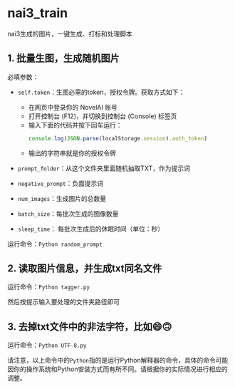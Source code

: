 # nai3_train

nai3生成的图片，一键生成、打标和处理脚本

## 1. 批量生图，生成随机图片

必填参数：
- `self.token`：生图必需的token，授权令牌。获取方式如下：
  - 在网页中登录你的 NovelAI 账号
  - 打开控制台 (F12)，并切换到控制台 (Console) 标签页
  - 输入下面的代码并按下回车运行：
    ```javascript
    console.log(JSON.parse(localStorage.session).auth_token)
    ```
  - 输出的字符串就是你的授权令牌

- `prompt_folder`：从这个文件夹里面随机抽取TXT，作为提示词
- `negative_prompt`：负面提示词
- `num_images`：生成图片的总数量
- `batch_size`：每批次生成的图像数量
- `sleep_time`： 每批次生成后的休眠时间（单位：秒）

运行命令：`Python random_prompt`

## 2. 读取图片信息，并生成txt同名文件

运行命令：`Python tagger.py`

然后按提示输入要处理的文件夹路径即可

## 3. 去掉txt文件中的非法字符，比如😄🙃

运行命令：`Python UTF-8.py`

请注意，以上命令中的`Python`指的是运行Python解释器的命令，具体的命令可能因你的操作系统和Python安装方式而有所不同。请根据你的实际情况进行相应的调整。
